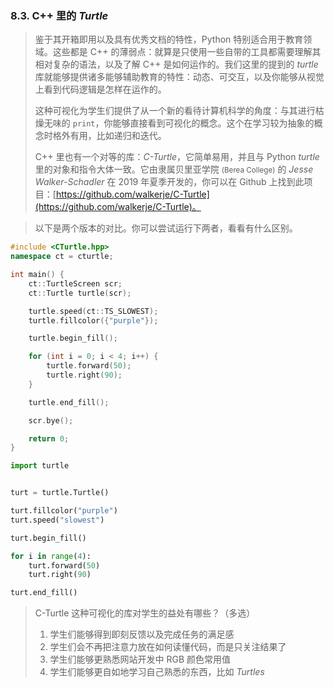 
### 8.3. C++ 里的 *Turtle*
> 鉴于其开箱即用以及具有优秀文档的特性，Python 特别适合用于教育领域。这些都是 C++ 的薄弱点：就算是只使用一些自带的工具都需要理解其相对复杂的语法，以及了解 C++ 是如何运作的。我们这里的提到的 *turtle* 库就能够提供诸多能够辅助教育的特性：动态、可交互，以及你能够从视觉上看到代码逻辑是怎样在运作的。
>
> 这种可视化为学生们提供了从一个新的看待计算机科学的角度：与其进行枯燥无味的 `print`，你能够直接看到可视化的概念。这个在学习较为抽象的概念时格外有用，比如递归和迭代。
>
> C++ 里也有一个对等的库：*C-Turtle*，它简单易用，并且与 Python *turtle* 里的对象和指令大体一致。它由隶属贝里亚学院 <small>(Berea College)</small> 的 *Jesse Walker-Schadler* 在 2019 年夏季开发的，你可以在 Github 上找到此项目：[https://github.com/walkerje/C-Turtle](https://github.com/walkerje/C-Turtle)。

> 以下是两个版本的对比。你可以尝试运行下两者，看看有什么区别。
```cpp
#include <CTurtle.hpp>
namespace ct = cturtle;

int main() {
    ct::TurtleScreen scr;
    ct::Turtle turtle(scr);

    turtle.speed(ct::TS_SLOWEST);
    turtle.fillcolor({"purple"});

    turtle.begin_fill();

    for (int i = 0; i < 4; i++) {
        turtle.forward(50);
        turtle.right(90);
    }

    turtle.end_fill();

    scr.bye();

    return 0;
}

```

```python
import turtle


turt = turtle.Turtle()

turt.fillcolor("purple")
turt.speed("slowest")

turt.begin_fill()

for i in range(4):
    turt.forward(50)
    turt.right(90)

turt.end_fill()
```

> C-Turtle 这种可视化的库对学生的益处有哪些？（多选）
>
> 1. 学生们能够得到即刻反馈以及完成任务的满足感
> 2. 学生们会不再把注意力放在如何读懂代码，而是只关注结果了
> 3. 学生们能够更熟悉网站开发中 RGB 颜色常用值
> 4. 学生们能够更自如地学习自己熟悉的东西，比如 *Turtles*
